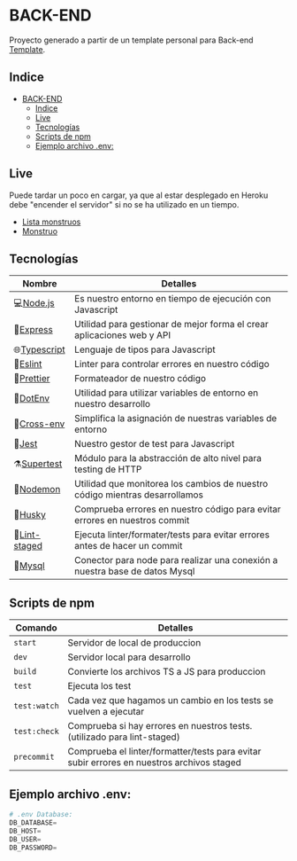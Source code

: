 # BACK-END

Proyecto generado a partir de un template personal para Back-end [Template](https://github.com/Ddiaalv/express-ts-template).

## Indice

- [BACK-END](#back-end)
  - [Indice](#indice)
  - [Live](#live)
  - [Tecnologías](#tecnologías)
  - [Scripts de npm](#scripts-de-npm)
  - [Ejemplo archivo .env:](#ejemplo-archivo-env)

## Live

Puede tardar un poco en cargar, ya que al estar desplegado en Heroku debe "encender el servidor" si no se ha utilizado en un tiempo.

- [Lista monstruos](https://be-ndc.herokuapp.com/monsters)
- [Monstruo](https://be-ndc.herokuapp.com/monsters/Rathalos)

## Tecnologías

| Nombre                                                 | Detalles                                                                    |
| ------------------------------------------------------ | --------------------------------------------------------------------------- |
| 💻[Node.js](https://nodejs.org/en/)                    | Es nuestro entorno en tiempo de ejecución con Javascript                    |
| 🔨[Express](http://expressjs.com/)                     | Utilidad para gestionar de mejor forma el crear aplicaciones web y API      |
| 🌐[Typescript](https://www.typescriptlang.org/)        | Lenguaje de tipos para Javascript                                           |
| 👀[Eslint](https://eslint.org/)                        | Linter para controlar errores en nuestro código                             |
| 🦋[Prettier](https://prettier.io/)                     | Formateador de nuestro código                                               |
| 👻[DotEnv](https://www.npmjs.com/package/dotenv)       | Utilidad para utilizar variables de entorno en nuestro desarrollo           |
| 👻[Cross-env](https://www.npmjs.com/package/cross-env) | Simplifica la asignación de nuestras variables de entorno                   |
| 🧪[Jest](https://jestjs.io/)                           | Nuestro gestor de test para Javascript                                      |
| ⚗️[Supertest](https://www.npmjs.com/package/supertest) | Módulo para la abstracción de alto nivel para testing de HTTP               |
| 👿[Nodemon](https://www.npmjs.com/package/nodemon)     | Utilidad que monitorea los cambios de nuestro código mientras desarrollamos |
| 🐺[Husky](https://www.npmjs.com/package/husky)         | Comprueba errores en nuestro código para evitar errores en nuestros commit  |
| 🚫[Lint-staged](https://github.com/okonet/lint-staged) | Ejecuta linter/formater/tests para evitar errores antes de hacer un commit  |
| 💽[Mysql](https://www.npmjs.com/package/mysql)         | Conector para node para realizar una conexión a nuestra base de datos Mysql |

## Scripts de npm

| Comando      | Detalles                                                                                  |
| ------------ | ----------------------------------------------------------------------------------------- |
| `start`      | Servidor de local de produccion                                                           |
| `dev`        | Servidor local para desarrollo                                                            |
| `build`      | Convierte los archivos TS a JS para produccion                                            |
| `test`       | Ejecuta los test                                                                          |
| `test:watch` | Cada vez que hagamos un cambio en los tests se vuelven a ejecutar                         |
| `test:check` | Comprueba si hay errores en nuestros tests. (utilizado para lint-staged)                  |
| `precommit`  | Comprueba el linter/formatter/tests para evitar subir errores en nuestros archivos staged |

## Ejemplo archivo .env:

```powershell
# .env Database:
DB_DATABASE=
DB_HOST=
DB_USER=
DB_PASSWORD=
```
